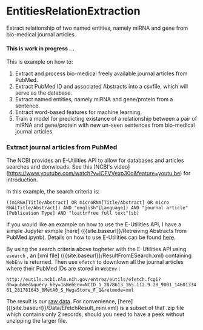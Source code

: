 # EntitiesRelationExtraction
Extract relationship of two named entities, namely miRNA and gene from bio-medical journal articles. 

#### This is work in progress ...

This is example on how to:

1. Extract and process bio-medical freely available journal articles from PubMed.
2. Extract PubMed ID and associated Abstracts into a csvfile, which will serve as the database.
3. Extract named entities, namely miRNA and gene/protein from a sentence.
4. Entract word-based features for machine learning.
5. Train a model for predicting existance of a relationship between a pair of miRNA and gene/protein with new un-seen sentences from bio-medical journal articles. 

### Extract journal articles from PubMed

The NCBI provides an E-Utilities API to allow for databases and articles searches and donwloads. See this [NCBI's video] (https://www.youtube.com/watch?v=iCFVVexp30o&feature=youtu.be) for introduction.

In this example, the search criteria is:

`((miRNA[Title/Abstract] OR microRNA[Title/Abstract] OR micro RNA[Title/Abstract]) AND "english"[Language]) AND "journal article"[Publication Type] AND "loattrfree full text"[sb]`

If you would like an example on how to use the E-Utilities API, I have a simple Jupyter exmple [here] ({{site.baseurl}}/Retreiving Abstracts from PubMed.ipynb).  Details on how to use E-Utilities can be found [here](http://www.ncbi.nlm.nih.gov/books/NBK25499/).

By using the search criteria above togheter with the E-Utilities API using `esearch` , an [xml file] ({{site.baseurl}}/ResultFromESearch.xml) containing `WebEnv` is returned. Then use `efetch` to downlown all the journal articles where their PubMed IDs are stored in `WebEnv` :

`http://eutils.ncbi.nlm.nih.gov/entrez/eutils/efetch.fcgi?db=pubmed&query_key=1&WebEnv=NCID_1_2878613_165.112.9.28_9001_1460133461_281781643_0MetA0_S_MegaStore_F_1&retmode=xml`

The result is our [raw data]({{site.baseurl}}/Data/EfetchResult.zip). For convenience, [here] ({{site.baseurl}}/Data/EfetchResult_mini.xml) is a subset of that .zip file which contains only 2 records, should you need to have a peek without unzipping the larger file.
